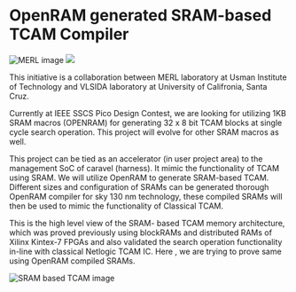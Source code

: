 # OpenRAM generated SRAM-based TCAM Compiler
![MERL image](https://github.com/merledu/SRAM_based_TCAM/blob/main/images/merl-logo.png)
<img src="https://github.com/merledu/SRAM_based_TCAM/blob/main/images/vlsi_logo_official_colors.png" />

This initiative is a collaboration between MERL laboratory at Usman Institute of Technology and VLSIDA laboratory at University of Califronia, Santa Cruz.

Currently at IEEE SSCS Pico Design Contest, we are looking for utilizing 1KB SRAM macros (OPENRAM) for generating 32 x 8 bit TCAM blocks at single cycle search operation. This project will evolve for other SRAM macros as well.

This project can be tied as an accelerator (in user project area) to the management SoC  of caravel (harness). It mimic the functionality of TCAM using SRAM. We will utilize OpenRAM to generate SRAM-based TCAM. Different sizes and configuration of SRAMs can be generated thorough OpenRAM compiler for sky 130 nm technology, these compiled SRAMs will then be used to mimic the functionality of Classical TCAM. 

This is the high level view of the SRAM- based TCAM memory architecture, which was proved previously using blockRAMs and distributed RAMs of Xilinx Kintex-7 FPGAs and also validated the search operation functionality in-line with classical Netlogic TCAM IC. Here , we are trying to prove same using OpenRAM compiled SRAMs.

 


![SRAM based TCAM image](https://github.com/merledu/SRAM_based_TCAM/blob/main/images/SRAM-Based%20TCAM.png)

